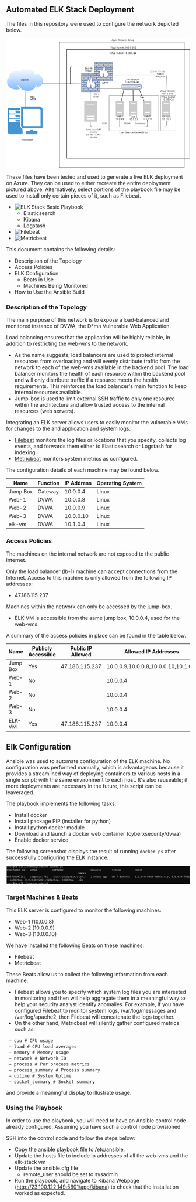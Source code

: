 ## Automated ELK Stack Deployment

The files in this repository were used to configure the network depicted below.

![ELK STACK](Diagrams/elk-stack/elk-stack.png)

These files have been tested and used to generate a live ELK deployment on Azure. They can be used to either recreate the entire deployment pictured above. Alternatively, select portions of the playbook file may be used to install only certain pieces of it, such as Filebeat.

  - ![ELK Stack Basic Playbook](Ansible/elk-playbook.yml)
    - Elasticsearch
    - Kibana
    - Logstash
  - ![Filebeat](Ansible/filebeat-playbook.yml) 
  - ![Metricbeat](Ansible/metricbeat-playbook.yml)

This document contains the following details:
- Description of the Topology
- Access Policies
- ELK Configuration
  - Beats in Use
  - Machines Being Monitored
- How to Use the Ansible Build


### Description of the Topology

The main purpose of this network is to expose a load-balanced and monitored instance of DVWA, the D*mn Vulnerable Web Application.

Load balancing ensures that the application will be highly reliable, in addition to restricting the web-vms to the network.
- As the name suggests, load balancers are used to protect internal resources from overloading and will evenly distribute traffic from the network to each of the web-vms available in the backend pool. The load balancer monitors the health of each resource within the backend pool and will only distribute traffic if a resource meets the health requirements. This reinforces the load balancer's main function to keep internal resources available.
- Jump-box is used to limit external SSH traffic to only one resource within the architecture and allow trusted access to the internal resources (web servers). 

Integrating an ELK server allows users to easily monitor the vulnerable VMs for changes to the and  application and system logs.
- [Filebeat](https://www.elastic.co/guide/en/beats/filebeat/current/filebeat-overview.html) monitors the log files or locations that you specify, collects log events, and forwards them either to Elasticsearch or Logstash for indexing.
- [Metricbeat](https://www.elastic.co/beats/metricbeat) monitors system metrics as configured.

The configuration details of each machine may be found below.

| Name     | Function | IP Address | Operating System |
|----------|----------|------------|------------------|
| Jump Box | Gateway  | 10.0.0.4   | Linux            |
| Web-1    | DVWA     | 10.0.0.8   | Linux            |
| Web-2    | DVWA     | 10.0.0.9   | Linux            |
| Web-3    | DVWA     | 10.0.0.10  | Linux            |
| elk-vm   | DVWA     | 10.1.0.4   | Linux            |

### Access Policies

The machines on the internal network are not exposed to the public Internet. 

Only the load balancer (lb-1) machine can accept connections from the Internet. Access to this machine is only allowed from the following IP addresses:
- 	47.186.115.237

Machines within the network can only be accessed by the jump-box.
- ELK-VM is accessible from the same jump box, 10.0.0.4, used for the web-vms.

A summary of the access policies in place can be found in the table below.

| Name     | Publicly Accessible |  Public IP Allowed |Allowed IP Addresses                 |
|----------|---------------------|--------------------|-------------------------------------|
| Jump Box | Yes                 | 47.186.115.237     |10.0.0.9,10.0.0.8,10.0.0.10,10.1.0.4 |
| Web-1    | No                  |                    |10.0.0.4                             |
| Web-2    | No                  |                    |10.0.0.4                             |
| Web-3    | No                  |                    |10.0.0.4                             |
| ELK-VM   | Yes                 | 47.186.115.237     |10.0.0.4                             |
## Elk Configuration

Ansible was used to automate configuration of the ELK machine. No configuration was performed manually, which is advantageous because it provides a streamlined way of deploying containers to various hosts in a single script; with the same environment to each host. It's also reuseable; if more deployments are necessary in the future, this script can be leaveraged.

The playbook implements the following tasks:
- Install docker
- Install package PIP (installer for python)
- Install python docker module
- Download and launch a docker web container (cyberxsecurity/dvwa)
- Enable docker service

The following screenshot displays the result of running `docker ps` after successfully configuring the ELK instance.

![Screenshot of docker ps output](Diagrams/elk-stack/docker-ps-elk.JPG)

### Target Machines & Beats
This ELK server is configured to monitor the following machines:
- Web-1 (10.0.0.8)
- Web-2 (10.0.0.9)
- Web-3 (10.0.0.10)

We have installed the following Beats on these machines:
- Filebeat
- Metricbeat

These Beats allow us to collect the following information from each machine:
- Filebeat allows you to specify which system log files you are interested in monitoring and then will help aggregate them in a meaningful way to help your security analyst identify anomalies. For example, if you have configured Filebeat to monitor system logs, /var/log/messages and /var/log/apache2, then Filebeat will concatenate the logs together.
- On the other hand, Metricbeat will silently gather configured metrics such as:
```
 — cpu # CPU usage
 — load # CPU load averages
 — memory # Memory usage
 — network # Network IO
 — process # Per process metrics
 — process_summary # Process summary
 — uptime # System Uptime
 — socket_summary # Socket summary
```
  and provide a meaningful display to illustrate usage.

### Using the Playbook
In order to use the playbook, you will need to have an Ansible control node already configured. Assuming you have such a control node provisioned: 

SSH into the control node and follow the steps below:
- Copy the ansible playbook file to /etc/ansible.
- Update the hosts file to include ip addresses of all the web-vms and the elk-stack vm
- Update the ansible.cfg file 
  - remote_user should be set to sysadmin
- Run the playbook, and navigate to Kibana Webpage (http://23.100.122.149:5601/app/kibana) to check that the installation worked as expected.
